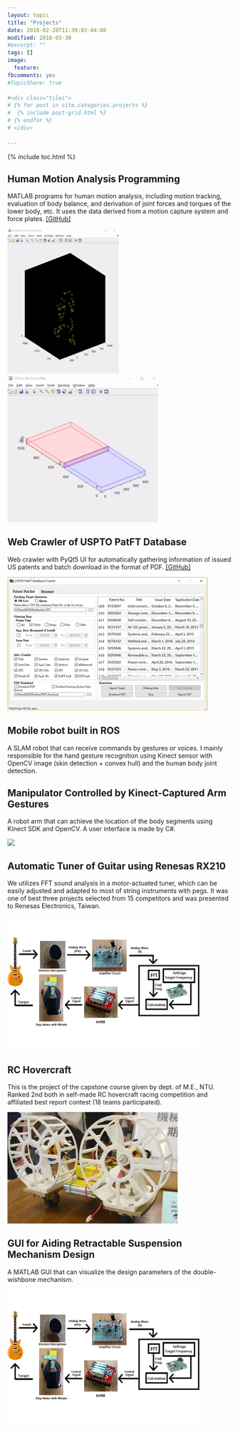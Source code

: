 ```yaml
---
layout: topic
title: "Projects"
date: 2018-02-28T11:39:03-04:00
modified: 2018-03-30
#excerpt: ""
tags: []
image:
  feature:
fbcomments: yes
#TopicShare: true

#<div class="tiles">
# {% for post in site.categories.projects %}
#  {% include post-grid.html %}
# {% endfor %}
# </div>

---
```


<link rel="stylesheet" href="./custom.css">
{% include toc.html %}
<!--
<div class="w3-row-padding w3-center w3-margin-top">
<div class="w3-third">
  <div class="w3-card w3-container" style="min-height:460px">
  <h3>Responsive</h3><br>
  <i class="fa fa-desktop w3-margin-bottom w3-text-theme" style="font-size:120px"></i>
  <p>Built-in responsiveness</p>
  <p>Mobile first fluid grid</p>
  <p>Fits any screen sizes</p>
  <p>PC Tablet and Mobile</p>
  </div>
</div>

<div class="w3-third">
  <div class="w3-card w3-container" style="min-height:460px">
  <h3>Standard CSS</h3><br>
  <i class="fa fa-css3 w3-margin-bottom w3-text-theme" style="font-size:120px"></i>
  <p>Standard CSS only</p>
  <p>Easy to learn</p>
  <p>No need for jQuery</p>
  <p>No JavaScript library</p>
  </div>
</div>

<div class="w3-third">
  <div class="w3-card w3-container" style="min-height:460px">
  <h3>Design</h3><br>
  <i class="fa fa-diamond w3-margin-bottom w3-text-theme" style="font-size:120px"></i>
  <p>Paper like design</p>
  <p>Bold colors and shadows</p>
  <p>Equal across platforms</p>
  <p>Equal across devices</p>
  </div>
</div>
</div>
-->

## Human Motion Analysis Programming

MATLAB programs for human motion analysis, including motion tracking, evaluation of body balance, and derivation of joint forces and torques of the lower body, etc. It uses the data derived from a motion capture system and force plates.  [[GitHub]](https://github.com/mattwang44/Human-Motion-Analysis-MATLAB)

<!--
<img src="../../images/icons/matlab.png">
-->

<img src="../images/project/humanmotion.gif" width="250px"  />
<img src="../images/project/forceplate.gif" width="338px" />

## Web Crawler of USPTO PatFT Database

Web crawler with PyQt5 UI for automatically gathering information of issued US patents and batch download in the format of PDF. [[GitHub]](https://github.com/mattwang44/USPTO-PatFT-Web-Crawler)

<img src="../images/project/USpatentCrawler.png" height="300">

## Mobile robot built in ROS

A SLAM robot that can receive commands by gestures or voices. I mainly responsible for the hand gesture recognition using Kinect sensor with OpenCV image (skin detection + convex hull) and the human body joint detection.

<!-- <img src="../images/project/Kinect1.png" height="300"> -->

## Manipulator Controlled by Kinect-Captured Arm Gestures

A robot arm that can achieve the location of the body segments using Kinect SDK and OpenCV. A user interface is made by C#.

<img src="../images/project/kinect2.gif" width="420px" />

## Automatic Tuner of Guitar using Renesas RX210

We utilizes FFT sound analysis in a motor-actuated tuner, which can be easily adjusted and adapted to most of string instruments with pegs. It was one of best three projects selected from 15 competitors and was presented to Renesas Electronics, Taiwan.

<img src="../images/project/tuner.png" height="300">

## RC Hovercraft

This is the project of the capstone course given by dept. of M.E., NTU. Ranked 2nd both in self-made RC hovercraft racing competition and affiliated best report contest (18 teams participated).

<img src="../images/project/RC.png" height="250">

## GUI for Aiding Retractable Suspension Mechanism Design

A MATLAB GUI that can visualize the design parameters of the double-wishbone mechanism.

<img src="../images/project/tuner.png" height="300">
